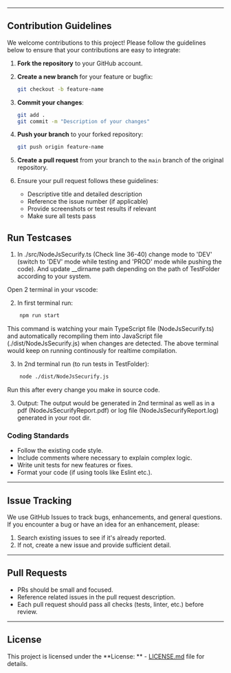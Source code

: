 
---

## Contribution Guidelines

We welcome contributions to this project! Please follow the guidelines below to ensure that your contributions are easy to integrate:

1. **Fork the repository** to your GitHub account.

2. **Create a new branch** for your feature or bugfix:

    ```bash
    git checkout -b feature-name
    ```

3. **Commit your changes**:

    ```bash
    git add .
    git commit -m "Description of your changes"
    ```

4. **Push your branch** to your forked repository:

    ```bash
    git push origin feature-name
    ```

5. **Create a pull request** from your branch to the `main` branch of the original repository.

6. Ensure your pull request follows these guidelines:
    - Descriptive title and detailed description
    - Reference the issue number (if applicable)
    - Provide screenshots or test results if relevant
    - Make sure all tests pass

## Run Testcases

1. In ./src/NodeJsSecurify.ts (Check line 36-40) change mode to 'DEV' (switch to 'DEV' mode while testing and 'PROD' mode while pushing the code). And update __dirname path depending on the path of TestFolder according to your system.

Open 2 terminal in your vscode:

2. In first terminal run:
```bash
    npm run start
```
This command is watching your main TypeScript file (NodeJsSecurify.ts) and automatically recompiling them into JavaScript file (./dist/NodeJsSecurify.js) when changes are detected.
The above terminal would keep on running continously for realtime compilation.

3. In 2nd terminal run (to run tests in TestFolder):
```bash
    node ./dist/NodeJsSecurify.js
```
Run this after every change you make in source code.

3. Output:
The output would be generated in 2nd terminal as well as in a pdf (NodeJsSecurifyReport.pdf) or log file (NodeJsSecurifyReport.log) generated in your root dir.

### Coding Standards

- Follow the existing code style.
- Include comments where necessary to explain complex logic.
- Write unit tests for new features or fixes.
- Format your code (if using tools like Eslint etc.).

---

## Issue Tracking

We use GitHub Issues to track bugs, enhancements, and general questions. If you encounter a bug or have an idea for an enhancement, please:

1. Search existing issues to see if it's already reported.
2. If not, create a new issue and provide sufficient detail.

---

## Pull Requests

- PRs should be small and focused.
- Reference related issues in the pull request description.
- Each pull request should pass all checks (tests, linter, etc.) before review.

---

## License

This project is licensed under the **License: ** - [LICENSE.md](https://github.com/prayas7102/NodejsSecurify/blob/main/LICENSE) file for details.
